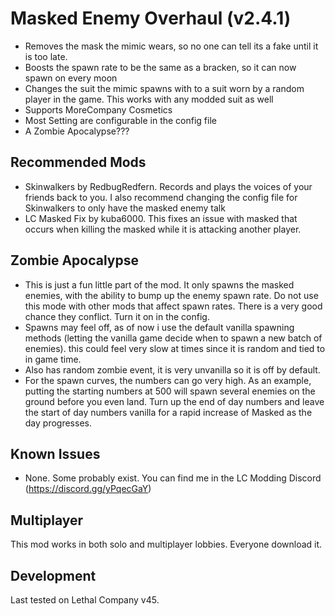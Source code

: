 # Masked Enemy Overhaul (v2.4.1)
+ Removes the mask the mimic wears, so no one can tell its a fake until it is too late. 
+ Boosts the spawn rate to be the same as a bracken, so it can now spawn on every moon
+ Changes the suit the mimic spawns with to a suit worn by a random player in the game. This works with any modded suit as well
+ Supports MoreCompany Cosmetics
+ Most Setting are configurable in the config file
+ A Zombie Apocalypse???

## Recommended Mods
+ Skinwalkers by RedbugRedfern. Records and plays the voices of your friends back to you. I also recommend changing the config file for Skinwalkers to only have the masked enemy talk
+ LC Masked Fix by kuba6000. This fixes an issue with masked that occurs when killing the masked while it is attacking another player. 

## Zombie Apocalypse
+ This is just a fun little part of the mod. It only spawns the masked enemies, with the ability to bump up the enemy spawn rate. Do not use this mode with other mods that affect spawn rates. There is a very good chance they conflict. Turn it on in the config.
+ Spawns may feel off, as of now i use the default vanilla spawning methods (letting the vanilla game decide when to spawn a new batch of enemies). this could feel very slow at times since it is random and tied to in game time.
+ Also has random zombie event, it is very unvanilla so it is off by default. 
+ For the spawn curves, the numbers can go very high. As an example, putting the starting numbers at 500 will spawn several enemies on the ground before you even land. Turn up the end of day numbers and leave the start of day numbers vanilla for a rapid increase of Masked as the day progresses.

## Known Issues
+ None. Some probably exist. You can find me in the LC Modding Discord (https://discord.gg/yPqecGaY)

## Multiplayer
This mod works in both solo and multiplayer lobbies. Everyone download it.

## Development
Last tested on Lethal Company v45.